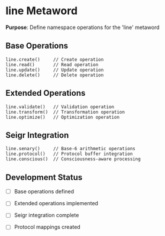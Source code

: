 # line Metaword

**Purpose**: Define namespace operations for the 'line' metaword

## Base Operations

```hyphos
line.create()     // Create operation
line.read()       // Read operation  
line.update()     // Update operation
line.delete()     // Delete operation
```

## Extended Operations

```hyphos
line.validate()   // Validation operation
line.transform()  // Transformation operation
line.optimize()   // Optimization operation
```

## Seigr Integration

```hyphos
line.senary()     // Base-6 arithmetic operations
line.protocol()   // Protocol buffer integration
line.conscious()  // Consciousness-aware processing
```

## Development Status

- [ ] Base operations defined
- [ ] Extended operations implemented  
- [ ] Seigr integration complete
- [ ] Protocol mappings created

